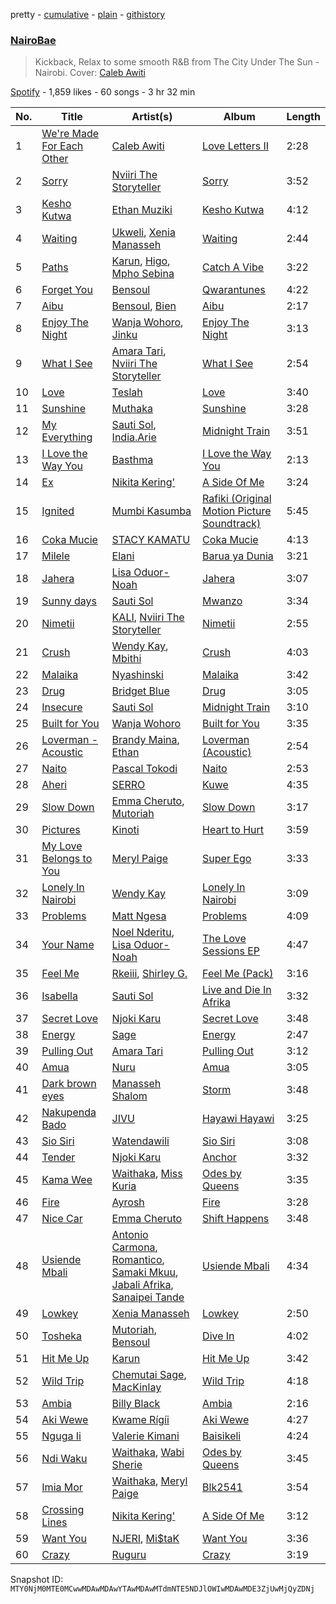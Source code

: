 pretty - [cumulative](/playlists/cumulative/37i9dQZF1DX0JohQO7Ys7N.md) - [plain](/playlists/plain/37i9dQZF1DX0JohQO7Ys7N) - [githistory](https://github.githistory.xyz/mackorone/spotify-playlist-archive/blob/main/playlists/plain/37i9dQZF1DX0JohQO7Ys7N)

### [NairoBae](https://open.spotify.com/playlist/37i9dQZF1DX0JohQO7Ys7N)

> Kickback, Relax to some smooth R&B from The City Under The Sun \- Nairobi\. Cover: <a href="https://open.spotify.com/artist/18QJYkUruunLIMqRIC1ljN?si=hyn6Vi0nRlmNtVvH\-TMoLg"> Caleb Awiti </a>

[Spotify](https://open.spotify.com/user/spotify) - 1,859 likes - 60 songs - 3 hr 32 min

| No. | Title | Artist(s) | Album | Length |
|---|---|---|---|---|
| 1 | [We're Made For Each Other](https://open.spotify.com/track/2G5EyrYbvXoUIpwqzGLgK1) | [Caleb Awiti](https://open.spotify.com/artist/18QJYkUruunLIMqRIC1ljN) | [Love Letters II](https://open.spotify.com/album/4YPEUtBlXYKlVpxAezEElY) | 2:28 |
| 2 | [Sorry](https://open.spotify.com/track/4gKQ9XVPxtUx2sGuwSMPso) | [Nviiri The Storyteller](https://open.spotify.com/artist/7xPDTxQrpZPvvI0LzuO73p) | [Sorry](https://open.spotify.com/album/1hKcd4AYQQDRlR9GpLxgaQ) | 3:52 |
| 3 | [Kesho Kutwa](https://open.spotify.com/track/2imfnSWBgaAccQZvUISwly) | [Ethan Muziki](https://open.spotify.com/artist/0pwc18AOKnFRwTqHu50jbn) | [Kesho Kutwa](https://open.spotify.com/album/0XnAxxYCazLOOpkV9GRrTt) | 4:12 |
| 4 | [Waiting](https://open.spotify.com/track/5XCYhCn9eDYIrfrdBiVhAy) | [Ukweli](https://open.spotify.com/artist/5I48tG854vS1rY1isuMOgQ), [Xenia Manasseh](https://open.spotify.com/artist/2J4IvVbi2h1wB2A0p5kd86) | [Waiting](https://open.spotify.com/album/4bRnHj1ApFBEVMbvEw4H7E) | 2:44 |
| 5 | [Paths](https://open.spotify.com/track/6rOF2rxWh0zxN6lRgSMOTn) | [Karun](https://open.spotify.com/artist/50bljU0VZtp2E7nAFRy5pC), [Higo](https://open.spotify.com/artist/7M7t0X1mjNwSOAf3HiPEQ0), [Mpho Sebina](https://open.spotify.com/artist/3Z2T6mI5rrWuijYZkclFEN) | [Catch A Vibe](https://open.spotify.com/album/7HekReWSW2dvMYdaTENcGs) | 3:22 |
| 6 | [Forget You](https://open.spotify.com/track/0xXSC3gjbYZUpOFsXVtp0Y) | [Bensoul](https://open.spotify.com/artist/09vo12hHajgG2cZzq0rGmE) | [Qwarantunes](https://open.spotify.com/album/3cg69VcGmpzSHxSV1OA1E5) | 4:22 |
| 7 | [Aibu](https://open.spotify.com/track/0Jq1RbXxclz844TLHUUi0E) | [Bensoul](https://open.spotify.com/artist/09vo12hHajgG2cZzq0rGmE), [Bien](https://open.spotify.com/artist/2zhossaaVN2pXg5p8o101X) | [Aibu](https://open.spotify.com/album/0Y0he9QG0p0jFWcM9ZahzC) | 2:17 |
| 8 | [Enjoy The Night](https://open.spotify.com/track/6NXwQZIgrp61brkGDG8uo9) | [Wanja Wohoro](https://open.spotify.com/artist/6x42DjzrK28UZZzKsKGvVE), [Jinku](https://open.spotify.com/artist/3gkk18CqFxsmkZkGyYZKqo) | [Enjoy The Night](https://open.spotify.com/album/0RCzYsJhABlRPi6bz2gnxn) | 3:13 |
| 9 | [What I See](https://open.spotify.com/track/7jDkmNjxPQ0F2b7D4agmTG) | [Amara Tari](https://open.spotify.com/artist/03cHERVYQ8yOTu6Pu4DCxd), [Nviiri The Storyteller](https://open.spotify.com/artist/7xPDTxQrpZPvvI0LzuO73p) | [What I See](https://open.spotify.com/album/1GeUTD1xqgMWH0qzOffTMX) | 2:54 |
| 10 | [Love](https://open.spotify.com/track/6c5Ra1OA4oYbwvyVvo3BMi) | [Teslah](https://open.spotify.com/artist/29d1gtSpXDMaZLyvHIZw4u) | [Love](https://open.spotify.com/album/71d2voVpwF5OY2pdAtU2IC) | 3:40 |
| 11 | [Sunshine](https://open.spotify.com/track/47jeYgNLyaN1pBLQrVE6x0) | [Muthaka](https://open.spotify.com/artist/1y2NzUCGrOaUPBZhhyUPcQ) | [Sunshine](https://open.spotify.com/album/3abCYOOplfgQSvt5vrOF29) | 3:28 |
| 12 | [My Everything](https://open.spotify.com/track/5OB9O4aHm8IlB1FOoQFRXm) | [Sauti Sol](https://open.spotify.com/artist/4Rj9lQm9oSiMlirgpsM6eo), [India.Arie](https://open.spotify.com/artist/7Gf3LSwa5hh8Cjo60WhVjC) | [Midnight Train](https://open.spotify.com/album/2R0nfEjaMFMb8qyPnQmDzK) | 3:51 |
| 13 | [I Love the Way You](https://open.spotify.com/track/3U2Viddax0wa66Tk1ZG8t3) | [Basthma](https://open.spotify.com/artist/4jvSwAbO6ILO7FO7rZLztv) | [I Love the Way You](https://open.spotify.com/album/5fOaWBfgih3Exwl47hwsZ5) | 2:13 |
| 14 | [Ex](https://open.spotify.com/track/352jbBYOtwkzJEMC2KkuiG) | [Nikita Kering'](https://open.spotify.com/artist/1yQKzWOHXJQSEnOXrHDl4X) | [A Side Of Me](https://open.spotify.com/album/6A66i8kXtfeQqrFpRyW7Em) | 3:24 |
| 15 | [Ignited](https://open.spotify.com/track/560xVsPybvOmJ0iok2MJGE) | [Mumbi Kasumba](https://open.spotify.com/artist/5YhxCi5kNkz1E4wqFfJVa1) | [Rafiki \(Original Motion Picture Soundtrack\)](https://open.spotify.com/album/47HCCsYMmSjswC4jLM644r) | 5:45 |
| 16 | [Coka Mucie](https://open.spotify.com/track/4WUB5yrRvObEzUIld8zRm8) | [STACY KAMATU](https://open.spotify.com/artist/6l0EZy2duhAIJ97BaqRb6Y) | [Coka Mucie](https://open.spotify.com/album/77IgdQQfnJkNuRtjSN3DtP) | 4:13 |
| 17 | [Milele](https://open.spotify.com/track/4j46yRxfE9nGMwL1JSKNNc) | [Elani](https://open.spotify.com/artist/7v4v8ZiBQC6HHeCuA2lQ26) | [Barua ya Dunia](https://open.spotify.com/album/7fLPbISe7JY8c0O0huAL0Z) | 3:21 |
| 18 | [Jahera](https://open.spotify.com/track/3a0RyTh7kp57YxE4BtjpFV) | [Lisa Oduor\-Noah](https://open.spotify.com/artist/2lzhfTv334wDq7W7tFyJHa) | [Jahera](https://open.spotify.com/album/0tYZ0bfXtTBzDFjMr2qqAk) | 3:07 |
| 19 | [Sunny days](https://open.spotify.com/track/1MmFwUDvDTcPXZ9KeeWoMg) | [Sauti Sol](https://open.spotify.com/artist/4Rj9lQm9oSiMlirgpsM6eo) | [Mwanzo](https://open.spotify.com/album/6QOgL8YEk2rQwgAXDBv9GO) | 3:34 |
| 20 | [Nimetii](https://open.spotify.com/track/2lyMgRJfJ26k4ib4exYO10) | [KALI](https://open.spotify.com/artist/5uzHXxPGMAnDqKnBLLO0AI), [Nviiri The Storyteller](https://open.spotify.com/artist/7xPDTxQrpZPvvI0LzuO73p) | [Nimetii](https://open.spotify.com/album/1KvLQ3dEjgP89oIbZfp4bx) | 2:55 |
| 21 | [Crush](https://open.spotify.com/track/2n7w8jrTy842ypge1uoGxA) | [Wendy Kay](https://open.spotify.com/artist/4xRJ8mtHNzJYvlJbspGFO6), [Mbithi](https://open.spotify.com/artist/3M8x29mEaZklQcMDwHMgKH) | [Crush](https://open.spotify.com/album/70ADS6R5K5AyVQWmOgaiAZ) | 4:03 |
| 22 | [Malaika](https://open.spotify.com/track/5J4SDAQfgnAE90ErS4dO4u) | [Nyashinski](https://open.spotify.com/artist/7KY9NaOVRmptl8vlpVomi6) | [Malaika](https://open.spotify.com/album/4jmj60YuyEMwANIOck2jFV) | 3:42 |
| 23 | [Drug](https://open.spotify.com/track/0CSstPj1rRmpxoLojrIYVU) | [Bridget Blue](https://open.spotify.com/artist/5EbxOKB0wn1EdeBvwK7kxw) | [Drug](https://open.spotify.com/album/5nSi4krADjtHDVziZ6zGsF) | 3:05 |
| 24 | [Insecure](https://open.spotify.com/track/6dDDPV8S5meV46SamOnDNl) | [Sauti Sol](https://open.spotify.com/artist/4Rj9lQm9oSiMlirgpsM6eo) | [Midnight Train](https://open.spotify.com/album/2R0nfEjaMFMb8qyPnQmDzK) | 3:10 |
| 25 | [Built for You](https://open.spotify.com/track/46TDKUYWxWeDrbWWsntEu6) | [Wanja Wohoro](https://open.spotify.com/artist/6x42DjzrK28UZZzKsKGvVE) | [Built for You](https://open.spotify.com/album/3RV5Ev9KtvyEzkhzJb3OIT) | 3:35 |
| 26 | [Loverman \- Acoustic](https://open.spotify.com/track/6vxwG8RWDOOlyCyxU4l0qP) | [Brandy Maina](https://open.spotify.com/artist/7miUm4PxOWQDIPIcqKDfT4), [Ethan](https://open.spotify.com/artist/6ouFdOVHXs3aZV5pwM3JlQ) | [Loverman \(Acoustic\)](https://open.spotify.com/album/5Ajbk0U4jDQRtqLDg9OZoB) | 2:54 |
| 27 | [Naito](https://open.spotify.com/track/4JPzKp3IgIlaVEMSbGc73o) | [Pascal Tokodi](https://open.spotify.com/artist/7FSouRkvmGBxGx66a6Z4x3) | [Naito](https://open.spotify.com/album/4tjEfXK9eENmcOkZkLLFKT) | 2:53 |
| 28 | [Aheri](https://open.spotify.com/track/5vEmN5ml5878eDF1vJI1Uc) | [SERRO](https://open.spotify.com/artist/4r3svQfFw0Ae5GMplY92u9) | [Kuwe](https://open.spotify.com/album/0xV4Zm2IC2b9uNh4r0avUY) | 4:35 |
| 29 | [Slow Down](https://open.spotify.com/track/0hrXbMtT7Wb8vlRLpRxBZ8) | [Emma Cheruto](https://open.spotify.com/artist/3vIVa24HAi5YMEWiyW4ve3), [Mutoriah](https://open.spotify.com/artist/23fYD3tClohzF1Afng7tPJ) | [Slow Down](https://open.spotify.com/album/4juUxcfkxdA6ry2dKBRMYz) | 3:17 |
| 30 | [Pictures](https://open.spotify.com/track/6ynowQEXMq0CmE1PaWwlnz) | [Kinoti](https://open.spotify.com/artist/45KLKfGTZLK4BUZAv2l5sm) | [Heart to Hurt](https://open.spotify.com/album/4QEJSaRYujs6FtiF7gpctX) | 3:59 |
| 31 | [My Love Belongs to You](https://open.spotify.com/track/32znzBnjFs06EEgMzyUINd) | [Meryl Paige](https://open.spotify.com/artist/7knPQF8DVvIzmfo7J5ihUg) | [Super Ego](https://open.spotify.com/album/6ALr7CV39er0V3Jq4CI6O6) | 3:33 |
| 32 | [Lonely In Nairobi](https://open.spotify.com/track/6ilStQsc2cozlrjmseAJ7N) | [Wendy Kay](https://open.spotify.com/artist/4xRJ8mtHNzJYvlJbspGFO6) | [Lonely In Nairobi](https://open.spotify.com/album/3O3f7B13CuboRb9Pbv505l) | 3:09 |
| 33 | [Problems](https://open.spotify.com/track/13Vo9Bfa1mdR7p3tZk3ues) | [Matt Ngesa](https://open.spotify.com/artist/38jStfZwiNvdn1PKt9ma35) | [Problems](https://open.spotify.com/album/6nuNAmZvBNuOMHdHCHKWNs) | 4:09 |
| 34 | [Your Name](https://open.spotify.com/track/2nyrEsGC9YRHIug4Sy2YNG) | [Noel Nderitu](https://open.spotify.com/artist/7vND5ZBem26nCv1lRHx4xT), [Lisa Oduor\-Noah](https://open.spotify.com/artist/2lzhfTv334wDq7W7tFyJHa) | [The Love Sessions EP](https://open.spotify.com/album/2Xg6m00evfyyHtYc7hCzPa) | 4:47 |
| 35 | [Feel Me](https://open.spotify.com/track/5iMw8GaqHxk88HD4Ix1udK) | [Rkeiii](https://open.spotify.com/artist/1ZQSlTL8k2sGHuInXtLVTO), [Shirley G.](https://open.spotify.com/artist/6El818H33eiaEFkUBqRyPA) | [Feel Me \(Pack\)](https://open.spotify.com/album/0VgXjHK7YUA2qVjQfkYgVI) | 3:16 |
| 36 | [Isabella](https://open.spotify.com/track/6eHfU5ED5uKQEc7EPd0nDY) | [Sauti Sol](https://open.spotify.com/artist/4Rj9lQm9oSiMlirgpsM6eo) | [Live and Die In Afrika](https://open.spotify.com/album/4H5UZrxvT1OdPMDynLjFNL) | 3:32 |
| 37 | [Secret Love](https://open.spotify.com/track/0GtSe2T7ddleLyYRrDQwSF) | [Njoki Karu](https://open.spotify.com/artist/0pGewSIX8FwwBqZLsbDk7F) | [Secret Love](https://open.spotify.com/album/6JwMBgQOEwAhZD6MbH26Bp) | 3:48 |
| 38 | [Energy](https://open.spotify.com/track/6sJkcyfnB4rGAzBvsGTgbG) | [Sage](https://open.spotify.com/artist/4sVEio8QOitlX4YgXi7OL1) | [Energy](https://open.spotify.com/album/0KfDwp9CEl1LbqZgQE2DmM) | 2:47 |
| 39 | [Pulling Out](https://open.spotify.com/track/2Xqi7yZeFfcSIVwU1c5slN) | [Amara Tari](https://open.spotify.com/artist/03cHERVYQ8yOTu6Pu4DCxd) | [Pulling Out](https://open.spotify.com/album/50rwp4OLO5TL7QcRQ23Rji) | 3:12 |
| 40 | [Amua](https://open.spotify.com/track/3Y4J49kCtyMST0BLJvEdBc) | [Nuru](https://open.spotify.com/artist/5IMf5cDbiOoO8qWptlG6Z7) | [Amua](https://open.spotify.com/album/10NNo1CeChuHcDVz8V5kRA) | 3:05 |
| 41 | [Dark brown eyes](https://open.spotify.com/track/5ivSF8Xb7SaOnXYM1IvVcv) | [Manasseh Shalom](https://open.spotify.com/artist/0l5DAChk60zrPxl18DGUT7) | [Storm](https://open.spotify.com/album/6dx0pqvhjxik4vrl9v65RD) | 3:48 |
| 42 | [Nakupenda Bado](https://open.spotify.com/track/3T2HZ4MqS2AVxtuCTXJZ3B) | [JIVU](https://open.spotify.com/artist/55ifbQBufA4303tQjuWRKR) | [Hayawi Hayawi](https://open.spotify.com/album/56o0WD6fjIZqABQ7w2H5TK) | 3:25 |
| 43 | [Sio Siri](https://open.spotify.com/track/5oKoPTkNST0DFa6CYOrCS6) | [Watendawili](https://open.spotify.com/artist/0q5lwUUiJEjoNVtHQv1jdn) | [Sio Siri](https://open.spotify.com/album/1XkXWsoUaTSbYFtKjDOR54) | 3:08 |
| 44 | [Tender](https://open.spotify.com/track/4VGdRiXSYdL44YCz84jpG5) | [Njoki Karu](https://open.spotify.com/artist/0pGewSIX8FwwBqZLsbDk7F) | [Anchor](https://open.spotify.com/album/3hdpiMQSXkG3tXRVF4oaw7) | 3:32 |
| 45 | [Kama Wee](https://open.spotify.com/track/78wPzvhmbDQfFce0lmntj7) | [Waithaka](https://open.spotify.com/artist/5Ro7QwcAlsSBGQuv5FWTs4), [Miss Kuria](https://open.spotify.com/artist/1S6ZwQApF4OfFpelqSepUi) | [Odes by Queens](https://open.spotify.com/album/3eTbgi6s1WKIjSfDq5TJPh) | 3:35 |
| 46 | [Fire](https://open.spotify.com/track/4N7Hgi6ED70sEQvahUDz9p) | [Ayrosh](https://open.spotify.com/artist/3eUpzhdVQkVaAKWn09Ka8l) | [Fire](https://open.spotify.com/album/2WrJzd9B9IAJhq9RfRxxZK) | 3:28 |
| 47 | [Nice Car](https://open.spotify.com/track/1m7tvMnLjtzNiFxj5QKBTP) | [Emma Cheruto](https://open.spotify.com/artist/3vIVa24HAi5YMEWiyW4ve3) | [Shift Happens](https://open.spotify.com/album/1kxF3nkx9EbPqT3p5g6dCC) | 3:48 |
| 48 | [Usiende Mbali](https://open.spotify.com/track/2T80rcru064O2vpGt9zU9S) | [Antonio Carmona](https://open.spotify.com/artist/1YVEF2N8QHkkQ84LM51Xyo), [Romantico](https://open.spotify.com/artist/0M3CMDbz66AlRsb6AEwbf6), [Samaki Mkuu](https://open.spotify.com/artist/6DUSQDYQbsaKtEISmpWIou), [Jabali Afrika](https://open.spotify.com/artist/5qF9WAxB1C3SxPdE1xp0wC), [Sanaipei Tande](https://open.spotify.com/artist/1kP9asYdOE5UeBmNVYZX1J) | [Usiende Mbali](https://open.spotify.com/album/3gWHpGUHpc8u90J3oReY8M) | 4:34 |
| 49 | [Lowkey](https://open.spotify.com/track/5vftqVHNTFUEYTpqszZi5e) | [Xenia Manasseh](https://open.spotify.com/artist/2J4IvVbi2h1wB2A0p5kd86) | [Lowkey](https://open.spotify.com/album/5SgR3uwNfIzqRhULqPQAAr) | 2:50 |
| 50 | [Tosheka](https://open.spotify.com/track/3rqJOJNbeyxBDOas8W6CRN) | [Mutoriah](https://open.spotify.com/artist/23fYD3tClohzF1Afng7tPJ), [Bensoul](https://open.spotify.com/artist/09vo12hHajgG2cZzq0rGmE) | [Dive In](https://open.spotify.com/album/3OkzNe6vIcb7ZhVtDGO9vP) | 4:02 |
| 51 | [Hit Me Up](https://open.spotify.com/track/09XIfMbZ7hLoa1Ae4R0mdg) | [Karun](https://open.spotify.com/artist/50bljU0VZtp2E7nAFRy5pC) | [Hit Me Up](https://open.spotify.com/album/69jV1c5wIirVWVyaZpiLuj) | 3:42 |
| 52 | [Wild Trip](https://open.spotify.com/track/5LH9sGAsEtE2ysKdKG7ZRh) | [Chemutai Sage](https://open.spotify.com/artist/2mP0v7i6JeL8yXPfey97lx), [MacKinlay](https://open.spotify.com/artist/3TpmxDMVmH67u6PfT0Wz7f) | [Wild Trip](https://open.spotify.com/album/3evi4QPow2u205Fx8MyW0I) | 4:18 |
| 53 | [Ambia](https://open.spotify.com/track/5DTLXU7HQ9PhNm6w7l8eZa) | [Billy Black](https://open.spotify.com/artist/6znLUPGYNDVG3VoMH5UXUU) | [Ambia](https://open.spotify.com/album/6Wg6JpSlFn2VdeFFQj5xzn) | 2:16 |
| 54 | [Aki Wewe](https://open.spotify.com/track/2ee6ViIobYyu2rLwiVmNIA) | [Kwame Rígíi](https://open.spotify.com/artist/2YBmXbjqDbsGjTB9vMbuNf) | [Aki Wewe](https://open.spotify.com/album/3zW32TzDG8V20HM7A8NdOO) | 4:27 |
| 55 | [Nguga Ii](https://open.spotify.com/track/6CnZsq519bjSUjEVSzaAQP) | [Valerie Kimani](https://open.spotify.com/artist/2dC0yENj6j5OeTi9Maz1HW) | [Baisikeli](https://open.spotify.com/album/0G5wIFKCzrjKTmBp6PNsL1) | 4:24 |
| 56 | [Ndi Waku](https://open.spotify.com/track/0yahZenDbEbbMksbDwdrJt) | [Waithaka](https://open.spotify.com/artist/5Ro7QwcAlsSBGQuv5FWTs4), [Wabi Sherie](https://open.spotify.com/artist/2dtXYbUEL1VbMjtOKpIBDO) | [Odes by Queens](https://open.spotify.com/album/3eTbgi6s1WKIjSfDq5TJPh) | 3:45 |
| 57 | [Imia Mor](https://open.spotify.com/track/4kjfnAGaYvr2afZxGB2yyE) | [Waithaka](https://open.spotify.com/artist/5Ro7QwcAlsSBGQuv5FWTs4), [Meryl Paige](https://open.spotify.com/artist/7knPQF8DVvIzmfo7J5ihUg) | [Blk2541](https://open.spotify.com/album/77yeDBzL9v308FeLoyypPd) | 3:54 |
| 58 | [Crossing Lines](https://open.spotify.com/track/0xnSY4GmMl3qvXYuzJcGnf) | [Nikita Kering'](https://open.spotify.com/artist/1yQKzWOHXJQSEnOXrHDl4X) | [A Side Of Me](https://open.spotify.com/album/6A66i8kXtfeQqrFpRyW7Em) | 3:12 |
| 59 | [Want You](https://open.spotify.com/track/4soHwOdoVbeY0HgXI8K5vS) | [NJERI](https://open.spotify.com/artist/4fhFubSE551gSrnSWwAgaR), [Mi$taK](https://open.spotify.com/artist/5RdL0s8UACHhmacD8FB73h) | [Want You](https://open.spotify.com/album/0J0VXiDkLDuf8CyYsQSXlO) | 3:36 |
| 60 | [Crazy](https://open.spotify.com/track/3cqi4rYzbrppWEts9VWS32) | [Ruguru](https://open.spotify.com/artist/1paCrsKnETPLpODHtQfSSW) | [Crazy](https://open.spotify.com/album/5ssbf7DOGCatUKfGOsCkqB) | 3:19 |

Snapshot ID: `MTY0NjM0MTE0MCwwMDAwMDAwYTAwMDAwMTdmNTE5NDJlOWIwMDAwMDE3ZjUwMjQyZDNj`